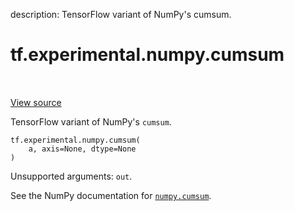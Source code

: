 description: TensorFlow variant of NumPy's cumsum.

<div itemscope itemtype="http://developers.google.com/ReferenceObject">
<meta itemprop="name" content="tf.experimental.numpy.cumsum" />
<meta itemprop="path" content="Stable" />
</div>

# tf.experimental.numpy.cumsum

<!-- Insert buttons and diff -->

<table class="tfo-notebook-buttons tfo-api nocontent" align="left">

</table>

<a target="_blank" href="/code/stable/tensorflow/python/ops/numpy_ops/np_array_ops.py">View source</a>



TensorFlow variant of NumPy's `cumsum`.

<pre class="devsite-click-to-copy prettyprint lang-py tfo-signature-link">
<code>tf.experimental.numpy.cumsum(
    a, axis=None, dtype=None
)
</code></pre>



<!-- Placeholder for "Used in" -->

Unsupported arguments: `out`.

See the NumPy documentation for [`numpy.cumsum`](https://numpy.org/doc/1.16/reference/generated/numpy.cumsum.html).